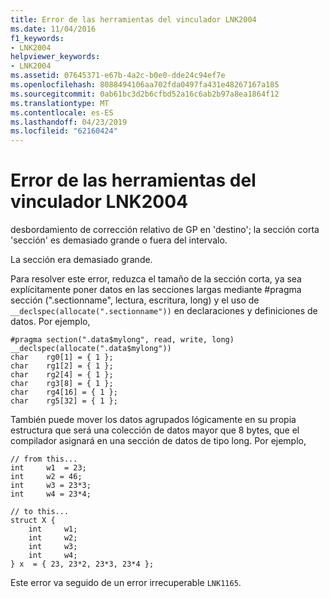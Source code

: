 ```yaml
---
title: Error de las herramientas del vinculador LNK2004
ms.date: 11/04/2016
f1_keywords:
- LNK2004
helpviewer_keywords:
- LNK2004
ms.assetid: 07645371-e67b-4a2c-b0e0-dde24c94ef7e
ms.openlocfilehash: 8088494106aa702fda0497fa431e48267167a185
ms.sourcegitcommit: 0ab61bc3d2b6cfbd52a16c6ab2b97a8ea1864f12
ms.translationtype: MT
ms.contentlocale: es-ES
ms.lasthandoff: 04/23/2019
ms.locfileid: "62160424"
---
```

# <a name="linker-tools-error-lnk2004"></a>Error de las herramientas del vinculador LNK2004

desbordamiento de corrección relativo de GP en 'destino'; la sección corta 'sección' es demasiado grande o fuera del intervalo.

La sección era demasiado grande.

Para resolver este error, reduzca el tamaño de la sección corta, ya sea explícitamente poner datos en las secciones largas mediante #pragma sección (".sectionname", lectura, escritura, long) y el uso de `__declspec(allocate(".sectionname"))` en declaraciones y definiciones de datos.  Por ejemplo,

```
#pragma section(".data$mylong", read, write, long)
__declspec(allocate(".data$mylong"))
char    rg0[1] = { 1 };
char    rg1[2] = { 1 };
char    rg2[4] = { 1 };
char    rg3[8] = { 1 };
char    rg4[16] = { 1 };
char    rg5[32] = { 1 };
```

También puede mover los datos agrupados lógicamente en su propia estructura que será una colección de datos mayor que 8 bytes, que el compilador asignará en una sección de datos de tipo long.  Por ejemplo,

```
// from this...
int     w1  = 23;
int     w2 = 46;
int     w3 = 23*3;
int     w4 = 23*4;

// to this...
struct X {
    int     w1;
    int     w2;
    int     w3;
    int     w4;
} x  = { 23, 23*2, 23*3, 23*4 };
```

Este error va seguido de un error irrecuperable `LNK1165`.